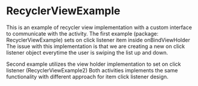 # RecyclerViewExample
This is an example of recycler view implementation with a custom interface to communicate with the activity.
The first example (package: RecyclerViewExample) sets on click listener item inside onBindViewHolder 
The issue with this implementation is that we are creating a new on click listener object everytime the 
user is swiping the list up and down. 

Second example utilizes the view holder implementation to set on click listener (RecyclerViewExample2)
Both activities implements the same functionality with different approach for item click listener design.

